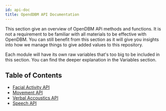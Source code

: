 ```yaml
---
id: api-doc
title: OpendDBM API Documentation
---
```


This section give an overview of OpenDBM APi methods and functions. It is not a requirement to be familiar with all materials to be effective with OpenDBM. You can still benefit from this section as it will give you insights into how we manage things to give added values to this repository.

Each module will have its own raw variables that's too big to be included in this section. You can find the deeper explanation in the Variables section.

## Table of Contents

- [Facial Activity API](../api/facial-activity-api)
- [Movement API](../api/movement-api)
- [Verbal Accoustics API](../api/verbal-accoustics-api)
- [Speech API](../api/speech-api)
